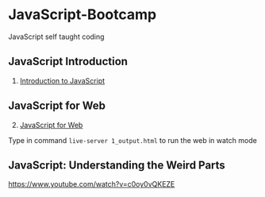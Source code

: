 # JavaScript-Bootcamp
JavaScript self taught coding

## JavaScript Introduction
1. [Introduction to JavaScript](https://github.com/benjavicha1/JavaScript-Bootcamp/tree/master/Intro-to-JavaScript)


## JavaScript for Web
2. [JavaScript for Web](https://github.com/benjavicha1/JavaScript-Bootcamp/tree/master/JavaScript-for-Web)

Type in command `live-server 1_output.html` to run the web in watch mode

## JavaScript: Understanding the Weird Parts
https://www.youtube.com/watch?v=c0oy0vQKEZE
